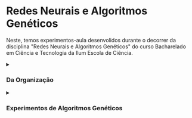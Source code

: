  # Redes Neurais e Algoritmos Genéticos

Neste, temos experimentos-aula desenvolidos durante o decorrer da disciplina "Redes Neurais e Algoritmos Genéticos" do curso Bacharelado em Ciência e Tecnologia da Ilum Escola de Ciência.


<details><summary><h3>Da Organização</h3></summary>
  
  <br>
    
   O presente repositório está organizado em duas partes principais: 'AlgoritmosGeneticos' e 'RedesNeurais'. Estas pastas representam o tipo de conteúdo abordado ao decorrer da disciplina. Dentro delas, encontrarão exeperimentos numerados. Dirigir-se à aba desejada para mais informações sobre os mesmos.
    
</details>

<details><summary><h3>Experimentos de Algoritmos Genéticos</h3></summary>
  
  <br>
    
Nota: Tópico em construção
    
<details><summary><b>Experimento A.01 - Busca Aleatoria:</b></summary>
<p> Este experimento consiste em aprender o que são genes, indivíduos e populações. Nele, criamos uma população de forma aleatória e aplicamos uma métrica sobre os indivíduos para observar se um indivíduo bom foi criado pelo mero acaso. Entenda indivíduo bom como aquele que chega mais próximo da métrica ideal (nesse caso é um problema de maximização, ou seja, procuramos o com a maior métrica).
</p>
</details>  
    
<details><summary><b>Experimento A.02 - Busca em Grade:</b></summary>
<p> Este experimento consiste em continuar o problema abordado em A.01, no entanto, aqui utilizamos uma busca em grade (determinística) ao invés do mero acaso para procurar um indivíduo bom. Entenda indivíduo bom como aquele que chega mais próximo da métrica ideal (nesse caso é um problema de maximização, ou seja, procuramos o com a maior métrica).
</p>
</details>
    
<details><summary><b>Experimento A.03 - Algoritmo Genético:</b></summary>
<p> Este experimento consiste em uma introdução aos algoritmos genéticos. Nele utilizamos esse tipo de algoritmo para procurar um conjunto de genes que maximizam uma métrica: O valor total da soma dos genes, para cada indivíduo. Com isso, procuramos selecionar apenas os indivíduos que apresetam a melhor métrica da população, por um número N de gerações com a esperança de encontrarmos o melhor indivíduo possível no final (ou pelo menos um indivíduo razoável). 
</p>
</details>
    
<details><summary><b>Experimento A.04 - Caixas Não Binária:</b></summary>
<p>coisa
</p>
</details>   
    
<details><summary><b>Experimento A.05 - Descobrindo a Senha:</b></summary>
<p>coisa
</p>
</details>
    
<details><summary><b>Experimento A.06 - O Caixiero Viajante:</b></summary>
<p>coisa
</p>
</details>
    
<details><summary><b>Experimento A.07 - Aplicando Restrições:</b></summary>
<p>coisa
</p>
</details>
    
<br>
        
<details><summary><b>Experimento GA.03 - O Caixeiro com Gasolina Infinita:</b></summary>
<p>coisa
</p>
</details>
    
</details>